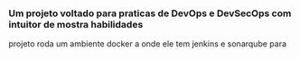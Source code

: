 ### Um projeto voltado para praticas de DevOps e DevSecOps com intuitor de mostra habilidades

projeto roda um ambiente docker a onde ele tem jenkins e sonarqube para